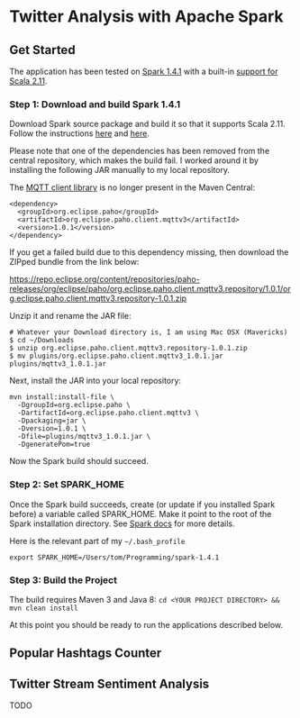 # Twitter Analysis with Apache Spark

## Get Started

The application has been tested on [Spark 1.4.1](http://spark.apache.org/releases/spark-release-1-4-1.html) with a built-in [support for Scala 2.11](http://spark.apache.org/docs/latest/building-spark.html#building-for-scala-211).

### Step 1: Download and build Spark 1.4.1

Download Spark source package and build it so that it supports Scala 2.11. Follow the instructions [here](http://spark.apache.org/downloads.html) and [here](http://spark.apache.org/docs/latest/building-spark.html#building-for-scala-211).

Please note that one of the dependencies has been removed from the central repository, which makes the build fail. I worked around it by installing the following JAR manually to my local repository.

The [MQTT client library](https://eclipse.org/paho/clients/java/) is no longer present in the Maven Central:
```
<dependency>
  <groupId>org.eclipse.paho</groupId>
  <artifactId>org.eclipse.paho.client.mqttv3</artifactId>
  <version>1.0.1</version>
</dependency>
```

If you get a failed build due to this dependency missing, then download the ZIPped bundle from the link below:

https://repo.eclipse.org/content/repositories/paho-releases/org/eclipse/paho/org.eclipse.paho.client.mqttv3.repository/1.0.1/org.eclipse.paho.client.mqttv3.repository-1.0.1.zip

Unzip it and rename the JAR file:
```
# Whatever your Download directory is, I am using Mac OSX (Mavericks)
$ cd ~/Downloads
$ unzip org.eclipse.paho.client.mqttv3.repository-1.0.1.zip
$ mv plugins/org.eclipse.paho.client.mqttv3_1.0.1.jar plugins/mqttv3_1.0.1.jar
```

Next, install the JAR into your local repository:
```
mvn install:install-file \
  -DgroupId=org.eclipse.paho \
  -DartifactId=org.eclipse.paho.client.mqttv3 \
  -Dpackaging=jar \
  -Dversion=1.0.1 \
  -Dfile=plugins/mqttv3_1.0.1.jar \
  -DgeneratePom=true
```
Now the Spark build should succeed.

### Step 2: Set SPARK_HOME
Once the Spark build succeeds, create (or update if you installed Spark before) a variable called SPARK_HOME. Make it point to the root of the Spark installation directory. See [Spark docs](https://spark.apache.org/docs/latest/quick-start.html) for more details.

Here is the relevant part of my ```~/.bash_profile```

```
export SPARK_HOME=/Users/tom/Programming/spark-1.4.1
```

### Step 3: Build the Project
The build requires Maven 3 and Java 8: ```cd <YOUR PROJECT DIRECTORY> && mvn clean install```

At this point you should be ready to run the applications described below.

## Popular Hashtags Counter

## Twitter Stream Sentiment Analysis
TODO
